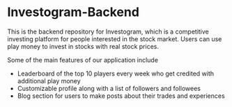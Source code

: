 # Investogram-Backend

This is the backend repository for Investogram, which is a competitive investing platform 
for people interested in the stock market. Users can use play money to invest in stocks with 
real stock prices. 

Some of the main features of our application include
+ Leaderboard of the top 10 players every week who get credited with additional play money
+ Customizable profile along with a list of followers and followees
+ Blog section for users to make posts about their trades and experiences 